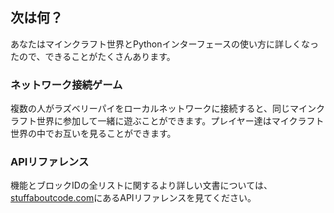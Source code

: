 ## 次は何？

あなたはマインクラフト世界とPythonインターフェースの使い方に詳しくなったので、できることがたくさんあります。

### ネットワーク接続ゲーム

複数の人がラズベリーパイをローカルネットワークに接続すると、同じマインクラフト世界に参加して一緒に遊ぶことができます。プレイヤー達はマイクラフト世界の中でお互いを見ることができます。

### APIリファレンス

機能とブロックIDの全リストに関するより詳しい文書については、[stuffaboutcode.com](http://www.stuffaboutcode.com/p/minecraft-api-reference.html)にあるAPIリファレンスを見てください。

